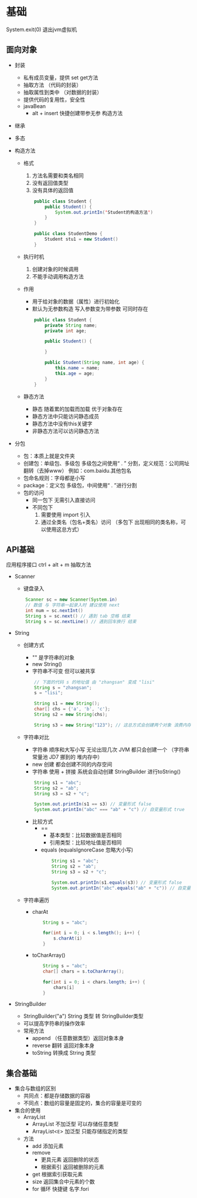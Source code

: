 # 基础
System.exit(0) 退出jvm虚拟机

## 面向对象
- 封装
    - 私有成员变量，提供 set get方法
    - 抽取方法 （代码的封装）
    - 抽取属性到类中 （对数据的封装）
    - 提供代码的复用性，安全性
    - javaBean
        - alt + insert 快捷创建带参无参 构造方法

- 继承

- 多态

- 构造方法
    - 格式
        1. 方法名需要和类名相同
        2. 没有返回值类型
        3. 没有具体的返回值
        ```java
            public class Student {
                public Student() {
                    System.out.printIn('Student的构造方法')
                }
            }

            public class StudentDemo {
                Student stu1 = new Student()
            }
        ```
    - 执行时机
        1. 创建对象的时候调用
        2. 不能手动调用构造方法

    - 作用
        - 用于给对象的数据（属性）进行初始化
        - 默认为无参数构造 写入参数变为带参数 可同时存在
        ```java
            public class Student {
                private String name;
                private int age;

                public Student() {

                }

                public Student(String name, int age) {
                    this.name = name;
                    this.age = age;
                }
            }
        ```
    - 静态方法
        - 静态 随着累的加载而加载 优于对象存在
        - 静态方法中只能访问静态成员
        - 静态方法中没有this关键字
        - 非静态方法可以访问静态方法

- 分包
    - 包：本质上就是文件夹
    - 创建包：单级包、多级包
        多级包之间使用“ . ” 分割，定义规范：公司网址翻转（去掉www）
        例如：com.baidu.其他包名
    - 包命名规则：字母都是小写
    - package：定义包 多级包，中间使用“ . ”进行分割
    - 包的访问
        - 同一包下 无需引入直接访问
        - 不同包下
            1. 需要使用 import 引入
            2. 通过全类名（包名+类名）访问 （多包下 出现相同的类名称，可以使用这总方式）


## API基础
应用程序接口
ctrl + alt + m 抽取方法

- Scanner 
    - 键盘录入
    ```java
        Scanner sc = new Scanner(System.in)
        // 数值 与 字符串一起录入时 建议使用 next
        int num = sc.nextInt()
        String s = sc.next() // 遇到 tab 空格 结束
        String s = sc.nextLine() // 遇到回车换行 结束
    ```

- String
    - 创建方式
        - "" 是字符串的对象
        - new String()
        - 字符串不可变 但可以被共享
        ```java
            // 下面的代码 s 的地址值 由 "zhangsan" 变成 "lisi"
            String s = "zhangsan";
            s = "lisi";

            String s1 = new String();
            char[] chs = {'a', 'b', 'c'};
            String s2 = new String(chs);

            String s3 = new String("123"); // 这总方式会创建两个对象 浪费内存 不建议使用
        ```
    
    - 字符串对比
        - 字符串 顺序和大写小写 无论出现几次 JVM 都只会创建一个 （字符串常量池 JD7 挪到的 堆内存中）
        - new 创建 都会创建不同的内存空间
        - 字符串 使用 + 拼接 系统会自动创建 StringBuilder 进行toString()
        ```java
            String s1 = "abc";
            String s2 = "ab";
            String s3 = s2 + "c";

            System.out.printIn(s1 == s3) // 变量形式 false
            System.out.printIn("abc" === "ab" + "c") // 自变量形式 true
        ```

        - 比较方式
            - ==
                - 基本类型：比较数据值是否相同
                - 引用类型：比较地址值是否相同
            - equals (equalsIgnoreCase 忽略大小写)
                ```java
                    String s1 = "abc";
                    String s2 = "ab";
                    String s3 = s2 + "c";

                    System.out.printIn(s1.equals(s3)) // 变量形式 false
                    System.out.printIn("abc".equals("ab" + "c")) // 自变量形式 true
                ```

    - 字符串遍历
        - charAt
            ```java
                String s = "abc";

                for(int i = 0; i < s.length(); i++) {
                    s.charAt(i)
                }
            ```
        - toCharArray()
            ```java
                String s = "abc";
                char[] chars = s.toCharArray();

                for(int i = 0; i < chars.length; i++) {
                    chars[i]
                }
            ```

- StringBuilder
    - StringBuilder("a") String 类型 转 StringBuilder类型
    - 可以提高字符串的操作效率
    - 常用方法
        - append （任意数据类型）返回对象本身
        - reverse 翻转 返回对象本身
        - toString 转换成 String 类型

## 集合基础
- 集合与数组的区别
    - 共同点：都是存储数据的容器
    - 不同点：数组的容量是固定的，集合的容量是可变的
- 集合的使用
    - ArrayList
        - ArrayList 不加泛型 可以存储任意类型
        - ArrayList<`E`> 加泛型 只能存储指定的类型
    - 方法
        - add 添加元素
        - remove
            - 更具元素 返回删除的状态
            - 根据索引 返回被删除的元素
        - get 根据索引获取元素
        - size 返回集合中元素的个数
        - for 循环 快捷键 名字.fori